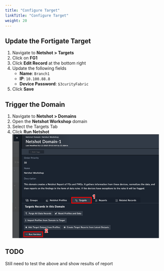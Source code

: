 ```yaml
---
title: "Configure Target"
linkTitle: "Configure Target"
weight: 20
---
```


## Update the Fortigate Target

1. Navigate to **Netshot > Targets**
2. Click on **FG1**
3. Click **Edit Record** at the bottom right
4. Update the following fields
    - **Name**: `Branch1`
    - **IP**: `10.100.88.8`
    - **Device Password**: `$3curityFabric`
5. Click **Save**

## Trigger the Domain

1. Navigate to **Netshot > Domains**
2. Open the **Netshot Workshop** domain
3. Select the Targets Tab
4. Click **Run Netshot**
   ![img.png](run_netshot.png)

## TODO 
Still need to test the above and show results of report
